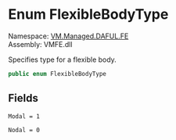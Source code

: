 # Enum FlexibleBodyType

Namespace: [VM.Managed.DAFUL.FE](VM.Managed.DAFUL.FE.md)  
Assembly: VMFE.dll  

Specifies type for a flexible body.

```csharp
public enum FlexibleBodyType
```

## Fields

`Modal = 1` 

`Nodal = 0` 


